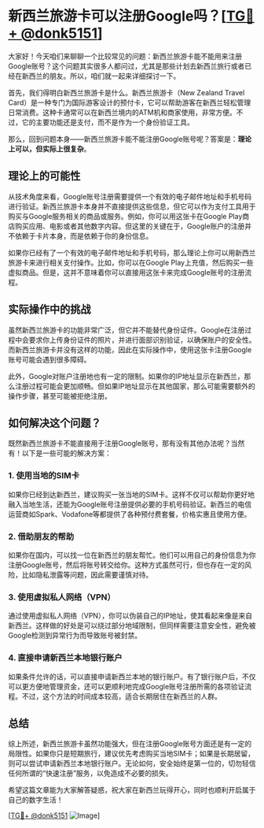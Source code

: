 # 新西兰旅游卡可以注册Google吗？[[TG💪+ @donk5151](https://t.me/s/donk5151)]

大家好！今天咱们来聊聊一个比较常见的问题：新西兰旅游卡能不能用来注册Google账号？这个问题其实很多人都问过，尤其是那些计划去新西兰旅行或者已经在新西兰的朋友。所以，咱们就一起来详细探讨一下。

首先，我们得明白新西兰旅游卡是什么。新西兰旅游卡（New Zealand Travel Card）是一种专门为国际游客设计的预付卡，它可以帮助游客在新西兰轻松管理日常消费。这种卡通常可以在新西兰境内的ATM机和商家使用，非常方便。不过，它的主要功能还是支付，而不是作为一个身份验证工具。

那么，回到问题本身——新西兰旅游卡能不能注册Google账号呢？答案是：**理论上可以，但实际上很复杂**。

## 理论上的可能性

从技术角度来看，Google账号注册需要提供一个有效的电子邮件地址和手机号码进行验证。新西兰旅游卡本身并不直接提供这些信息，但它可以作为支付工具用于购买与Google服务相关的商品或服务。例如，你可以用这张卡在Google Play商店购买应用、电影或者其他数字内容。但这里的关键在于，Google账户的注册并不依赖于卡片本身，而是依赖于你的身份信息。

如果你已经有了一个有效的电子邮件地址和手机号码，那么理论上你可以用新西兰旅游卡来进行相关支付操作。比如，你可以在Google Play上充值，然后购买一些虚拟商品。但是，这并不意味着你可以直接用这张卡来完成Google账号的注册流程。

## 实际操作中的挑战

虽然新西兰旅游卡的功能非常广泛，但它并不能替代身份证件。Google在注册过程中会要求你上传身份证件的照片，并进行面部识别验证，以确保账户的安全性。而新西兰旅游卡并没有这样的功能，因此在实际操作中，使用这张卡注册Google账号可能会遇到很多障碍。

此外，Google对账户注册地也有一定的限制。如果你的IP地址显示在新西兰，那么注册过程可能会更加顺畅。但如果IP地址显示在其他国家，那么可能需要额外的操作步骤，甚至可能被拒绝注册。

## 如何解决这个问题？

既然新西兰旅游卡不能直接用于注册Google账号，那有没有其他办法呢？当然有！以下是一些可能的解决方案：

### 1. 使用当地的SIM卡

如果你已经到达新西兰，建议购买一张当地的SIM卡。这样不仅可以帮助你更好地融入当地生活，还能为Google账号注册提供必要的手机号码验证。新西兰的电信运营商如Spark、Vodafone等都提供了各种预付费套餐，价格实惠且使用方便。

### 2. 借助朋友的帮助

如果你在国内，可以找一位在新西兰的朋友帮忙。他们可以用自己的身份信息为你注册Google账号，然后将账号转交给你。这种方式虽然可行，但也存在一定的风险，比如隐私泄露等问题，因此需要谨慎对待。

### 3. 使用虚拟私人网络（VPN）

通过使用虚拟私人网络（VPN），你可以伪装自己的IP地址，使其看起来像是来自新西兰。这样做的好处是可以绕过部分地域限制，但同样需要注意安全性，避免被Google检测到异常行为而导致账号被封禁。

### 4. 直接申请新西兰本地银行账户

如果条件允许的话，可以直接申请新西兰本地的银行账户。有了银行账户后，不仅可以更方便地管理资金，还可以更顺利地完成Google账号注册所需的各项验证流程。不过，这个方法的时间成本较高，适合长期居住在新西兰的人群。

## 总结

综上所述，新西兰旅游卡虽然功能强大，但在注册Google账号方面还是有一定的局限性。如果你只是短期旅行，建议优先考虑购买当地SIM卡；如果是长期居留，则可以尝试申请新西兰本地银行账户。无论如何，安全始终是第一位的，切勿轻信任何所谓的“快速注册”服务，以免造成不必要的损失。

希望这篇文章能为大家解答疑惑，祝大家在新西兰玩得开心，同时也顺利开启属于自己的数字生活！

[[TG💪+ @donk5151](https://t.me/s/donk5151) ![Image](https://i.postimg.cc/rwNCRYN7/Snipaste-2025-04-30-17-27-05.png)]